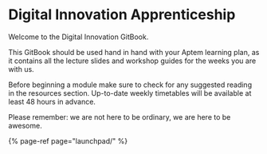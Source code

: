 # Digital Innovation Apprenticeship

Welcome to the Digital Innovation GitBook.

This GitBook should be used hand in hand with your Aptem learning plan, as it contains all the lecture slides and workshop guides for the weeks you are with us.

Before beginning a module make sure to check for any suggested reading in the resources section. Up-to-date weekly timetables will be available at least 48 hours in advance.

Please remember: we are not here to be ordinary, we are here to be awesome.

{% page-ref page="launchpad/" %}

